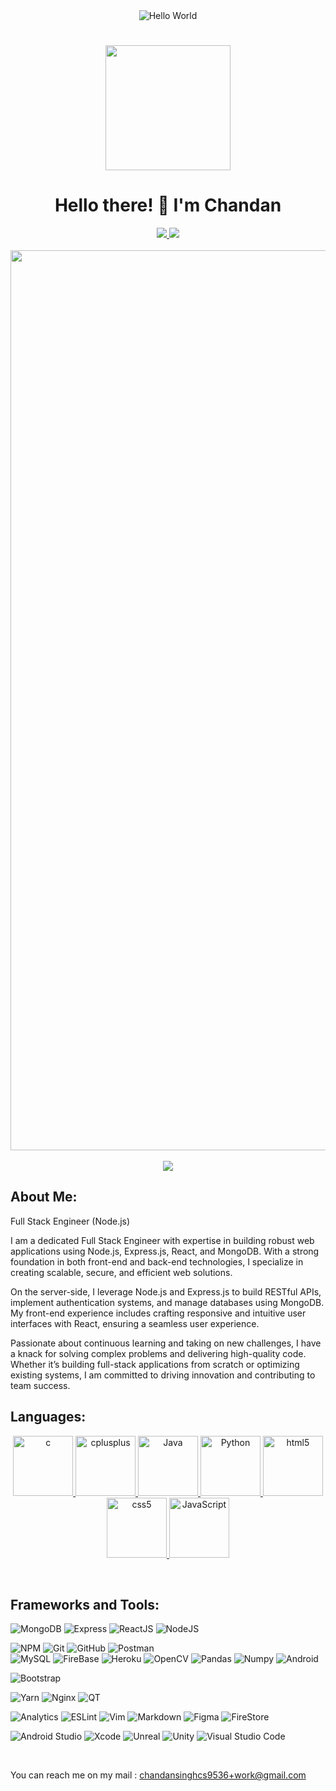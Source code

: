 <p align='center' style='margin: 16px 5px 8px;'>
    <img src="https://github.com/UtkarshPathrabe/UtkarshPathrabe/blob/main/assets/greetings.gif?raw=true" alt="Hello World" />
</p>
<br>
<p align="center">
  <img src="https://github.com/thompsonemerson/thompsonemerson/raw/master/cover-thompson.png" height="200"/>
</p>
 <h1 align='center'>
  Hello there! 👋 I'm Chandan
</h1>
<!-- <p align="center">
  <a href="https://github.com/DenverCoder1/readme-typing-svg"><img src="https://readme-typing-svg.herokuapp.com?lines=Computer+Science+Student;FrontEnd+Developer;DS%20|%20AI%20|%20ML%20Enthusiastic;Always%20learning%20new%20things&center=true&width=380&height=45"></a>
</p> -->
<p align='center'>
 
  <a href="https://www.linkedin.com/in/chandan-singh10">
    <img src="https://img.shields.io/badge/linkedin-%230077B5.svg?&style=for-the-badge&logo=linkedin&logoColor=white" />
  </a>
  <a href="https://chandan-singh10.github.io/Portfolio/">
    <img src="https://img.shields.io/badge/Portfolio-00BB00?style=for-the-badge"/>
  </a>
  <br>
  <br>
  <a href="https://chandan-singh10.github.io/Portfolio/" target="_blank">
   <img width="1440" alt="Screenshot 2023-11-14 at 12 40 48 PM" src="https://github.com/Chandan-Singh10/Chandan-Singh10/assets/72159043/cc0cc9b0-1ef0-4a74-a81c-1eeefb47b66b">
  </a>
  <br>
  <br>
<!--   <img src="https://github-readme-stats.vercel.app/api?username=chandan-singh10&show_icons=true&count_private=true&theme=dark" height="175">
  <img src="https://github-readme-stats.vercel.app/api/top-langs/?username=chandan-singh10&layout=compact&theme=dark&hide=css,html" height = "175"> -->
<!--   <br>
  <br> -->
   <img src="https://komarev.com/ghpvc/?username=Chandan-Singh10&color=0e75b6&label=+Profile+Visitors"/>
</p>

## About Me:
Full Stack Engineer (Node.js)

I am a dedicated Full Stack Engineer with expertise in building robust web applications using Node.js, Express.js, React, and MongoDB. With a strong foundation in both front-end and back-end technologies, I specialize in creating scalable, secure, and efficient web solutions.

On the server-side, I leverage Node.js and Express.js to build RESTful APIs, implement authentication systems, and manage databases using MongoDB. My front-end experience includes crafting responsive and intuitive user interfaces with React, ensuring a seamless user experience.

Passionate about continuous learning and taking on new challenges, I have a knack for solving complex problems and delivering high-quality code. Whether it’s building full-stack applications from scratch or optimizing existing systems, I am committed to driving innovation and contributing to team success.

## Languages:
<p align="center">
  <a href="https://en.cppreference.com/w/c" target="_blank">
    <img src="https://user-images.githubusercontent.com/55011564/208605259-4e582933-5227-43e5-9e9a-7d01757a4b58.png" alt="c" width="96" height="96"/> 
  </a> 
  <a href="https://en.cppreference.com/w/cpp" target="_blank">
    <img src="https://user-images.githubusercontent.com/55011564/208605132-87fe4296-7414-420b-953f-a3b73dab42cb.png" alt="cplusplus" width="96" height="96"/> 
  </a>
  <a href="https://www.java.com/en/" target="_blank">
    <img src="https://user-images.githubusercontent.com/55011564/208604989-107257e3-41d1-4a46-b200-76a350eec18f.png" alt="Java" width="96" height="96"/> 
  </a>
   <a href="https://www.python.org/" target="_blank">
    <img src="https://user-images.githubusercontent.com/55011564/208604780-4285f312-0da5-4641-b847-4d96be47b8ff.png" alt="Python" width="96" height="96"/> 
  </a>
  <a href="https://developer.mozilla.org/en-US/docs/Web/HTML" target="_blank">
    <img src="https://user-images.githubusercontent.com/55011564/208604076-afe47e54-1208-47a9-a29c-39f8e33a52d3.png" alt="html5" width="96" height="96"/> 
  </a>
  <a href="https://developer.mozilla.org/en-US/docs/Web/CSS" target="_blank">
    <img src="https://user-images.githubusercontent.com/55011564/208604401-7c01bd19-3cc5-4f07-a276-f56168942dff.png" alt="css5" width="96" height="96"/> 
  </a>
   <a href="https://developer.mozilla.org/en-US/docs/Web/JavaScript" target="_blank">
    <img src="https://user-images.githubusercontent.com/55011564/208604607-c614eea6-91f6-40c1-a180-043a6f678295.png" alt="JavaScript" width="96" height="96"/> 
  </a>
</p>

<br>

## Frameworks and Tools:

![MongoDB](https://img.shields.io/badge/MongoDB-%234ea94b.svg?style=for-the-badge&logo=mongodb&logoColor=white)
![Express](https://img.shields.io/badge/express.js-%23404d59.svg?style=for-the-badge&logo=express&logoColor=%2361DAFB)
![ReactJS](https://img.shields.io/badge/React-20232A?style=for-the-badge&logo=react&logoColor=61DAFB)
![NodeJS](https://img.shields.io/badge/Node.js-ffffff?style=for-the-badge&logo=Node.js&logoColor=fffff) <br>

![NPM](https://img.shields.io/badge/npm-CB3837?style=for-the-badge&logo=npm&logoColor=white)
![Git](https://img.shields.io/badge/git-%23F05033.svg?style=for-the-badge&logo=git&logoColor=white)
![GitHub](https://img.shields.io/badge/GitHub-181717?style=for-the-badge&logo=github)
![Postman](https://img.shields.io/badge/Postman-FF6C37?style=for-the-badge&logo=Postman&logoColor=white)
<br>
![MySQL](https://img.shields.io/badge/mysql-%2300f.svg?style=for-the-badge&logo=mysql&logoColor=white)
![FireBase](https://img.shields.io/badge/firebase-000000.svg?style=for-the-badge&logo=firebase)
![Heroku](https://img.shields.io/badge/heroku-%23430098.svg?style=for-the-badge&logo=heroku&logoColor=white)
![OpenCV](https://img.shields.io/badge/OpenCV-27338e?style=for-the-badge&logo=OpenCV&logoColor=white)
![Pandas](https://img.shields.io/badge/Pandas-150458?style=for-the-badge&logo=Pandas&logoColor=white)
![Numpy](https://img.shields.io/badge/Numpy-777BB4?style=for-the-badge&logo=numpy&logoColor=white)
![Android](https://img.shields.io/badge/Android-3DDC84?style=for-the-badge&logo=android&logoColor=white)

![Bootstrap](https://img.shields.io/badge/bootstrap-%23563D7C.svg?style=for-the-badge&logo=bootstrap&logoColor=white)

![Yarn](https://img.shields.io/badge/Yarn-2C8EBB?style=for-the-badge&logo=yarn&logoColor=white)
![Nginx](https://img.shields.io/badge/Nginx-009639?style=for-the-badge&logo=nginx&logoColor=white)
![QT](https://img.shields.io/badge/Qt-41CD52?style=for-the-badge&logo=qt&logoColor=white)

![Analytics](https://img.shields.io/badge/Google%20Analytics-E37400?style=for-the-badge&logo=google%20analytics&logoColor=white)
![ESLint](https://img.shields.io/badge/eslint-3A33D1?style=for-the-badge&logo=eslint&logoColor=white)
![Vim](https://img.shields.io/badge/VIM-%2311AB00.svg?&style=for-the-badge&logo=vim&logoColor=white)
![Markdown](https://img.shields.io/badge/Markdown-000000?style=for-the-badge&logo=markdown&logoColor=white)
![Figma](https://img.shields.io/badge/Figma-F24E1E?style=for-the-badge&logo=figma&logoColor=white)
![FireStore](https://img.shields.io/badge/firestore-000000.svg?style=for-the-badge&logo=firebase)

![Android Studio](https://img.shields.io/badge/Android_Studio-3DDC84?style=for-the-badge&logo=Android-Studio&logoColor=ffffff)
![Xcode](https://img.shields.io/badge/Xcode-007ACC?style=for-the-badge&logo=Xcode&logoColor=white)
![Unreal](https://img.shields.io/badge/Unreal_Engine_4-181717?style=for-the-badge&logo=Unreal-Engine&logoColor=white)
![Unity](https://img.shields.io/badge/Unity_3D-202020?style=for-the-badge&logo=Unity&logoColor=white)
![Visual Studio Code](https://img.shields.io/badge/Visual_Studio_Code-007ACC?style=for-the-badge&logo=Visual-Studio-Code&logoColor=white)

<br>

You can reach me on my mail : chandansinghcs9536+work@gmail.com
